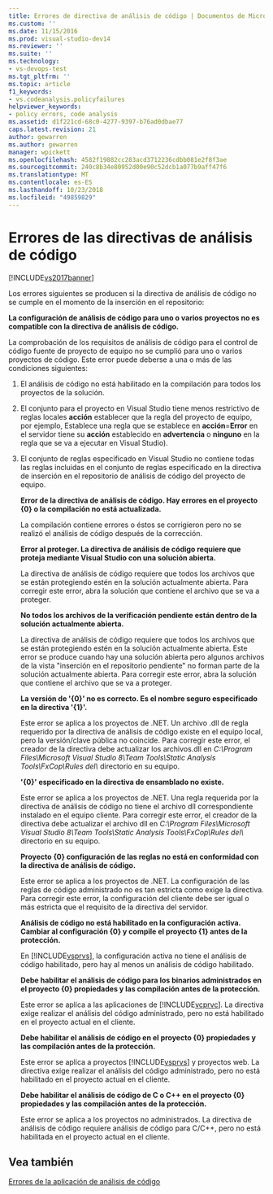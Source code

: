 ```yaml
---
title: Errores de directiva de análisis de código | Documentos de Microsoft
ms.custom: ''
ms.date: 11/15/2016
ms.prod: visual-studio-dev14
ms.reviewer: ''
ms.suite: ''
ms.technology:
- vs-devops-test
ms.tgt_pltfrm: ''
ms.topic: article
f1_keywords:
- vs.codeanalysis.policyfailures
helpviewer_keywords:
- policy errors, code analysis
ms.assetid: d1f221cd-68c0-4277-9397-b76ad0dbae77
caps.latest.revision: 21
author: gewarren
ms.author: gewarren
manager: wpickett
ms.openlocfilehash: 4582f19882cc283acd3712236cdbb081e2f8f3ae
ms.sourcegitcommit: 240c8b34e80952d00e90c52dcb1a077b9aff47f6
ms.translationtype: MT
ms.contentlocale: es-ES
ms.lasthandoff: 10/23/2018
ms.locfileid: "49859829"
---
```

# <a name="code-analysis-policy-errors"></a>Errores de las directivas de análisis de código
[!INCLUDE[vs2017banner](../includes/vs2017banner.md)]

Los errores siguientes se producen si la directiva de análisis de código no se cumple en el momento de la inserción en el repositorio:  
  
 **La configuración de análisis de código para uno o varios proyectos no es compatible con la directiva de análisis de código.**  
  
 La comprobación de los requisitos de análisis de código para el control de código fuente de proyecto de equipo no se cumplió para uno o varios proyectos de código. Este error puede deberse a una o más de las condiciones siguientes:  
  
1. El análisis de código no está habilitado en la compilación para todos los proyectos de la solución.  
  
2. El conjunto para el proyecto en Visual Studio tiene menos restrictivo de reglas locales **acción** establecer que la regla del proyecto de equipo, por ejemplo, Establece una regla que se establece en **acción**=**Error**  en el servidor tiene su **acción** establecido en **advertencia** o **ninguno** en la regla que se va a ejecutar en Visual Studio).  
  
3. El conjunto de reglas especificado en Visual Studio no contiene todas las reglas incluidas en el conjunto de reglas especificado en la directiva de inserción en el repositorio de análisis de código del proyecto de equipo.  
  
   **Error de la directiva de análisis de código. Hay errores en el proyecto {0} o la compilación no está actualizada.**  
  
   La compilación contiene errores o éstos se corrigieron pero no se realizó el análisis de código después de la corrección.  
  
   **Error al proteger. La directiva de análisis de código requiere que proteja mediante Visual Studio con una solución abierta.**  
  
   La directiva de análisis de código requiere que todos los archivos que se están protegiendo estén en la solución actualmente abierta. Para corregir este error, abra la solución que contiene el archivo que se va a proteger.  
  
   **No todos los archivos de la verificación pendiente están dentro de la solución actualmente abierta.**  
  
   La directiva de análisis de código requiere que todos los archivos que se están protegiendo estén en la solución actualmente abierta. Este error se produce cuando hay una solución abierta pero algunos archivos de la vista "inserción en el repositorio pendiente" no forman parte de la solución actualmente abierta. Para corregir este error, abra la solución que contiene el archivo que se va a proteger.  
  
   **La versión de '{0}' no es correcto. Es el nombre seguro especificado en la directiva '{1}'.**  
  
   Este error se aplica a los proyectos de .NET. Un archivo .dll de regla requerido por la directiva de análisis de código existe en el equipo local, pero la versión/clave pública no coincide. Para corregir este error, el creador de la directiva debe actualizar los archivos.dll en *C:\Program Files\Microsoft Visual Studio 8\Team Tools\Static Analysis Tools\FxCop\Rules del\\*  directorio en su equipo.  
  
   **'{0}' especificado en la directiva de ensamblado no existe.**  
  
   Este error se aplica a los proyectos de .NET. Una regla requerida por la directiva de análisis de código no tiene el archivo dll correspondiente instalado en el equipo cliente. Para corregir este error, el creador de la directiva debe actualizar el archivo dll en *C:\Program Files\Microsoft Visual Studio 8\Team Tools\Static Analysis Tools\FxCop\Rules del\\*  directorio en su equipo.  
  
   **Proyecto {0} configuración de las reglas no está en conformidad con la directiva de análisis de código.**  
  
   Este error se aplica a los proyectos de .NET. La configuración de las reglas de código administrado no es tan estricta como exige la directiva. Para corregir este error, la configuración del cliente debe ser igual o más estricta que el requisito de la directiva del servidor.  
  
   **Análisis de código no está habilitado en la configuración activa. Cambiar al configuración {0} y compile el proyecto {1} antes de la protección.**  
  
   En [!INCLUDE[vsprvs](../includes/vsprvs-md.md)], la configuración activa no tiene el análisis de código habilitado, pero hay al menos un análisis de código habilitado.  
  
   **Debe habilitar el análisis de código para los binarios administrados en el proyecto {0} propiedades y las compilación antes de la protección.**  
  
   Este error se aplica a las aplicaciones de [!INCLUDE[vcprvc](../includes/vcprvc-md.md)]. La directiva exige realizar el análisis del código administrado, pero no está habilitado en el proyecto actual en el cliente.  
  
   **Debe habilitar el análisis de código en el proyecto {0} propiedades y las compilación antes de la protección.**  
  
   Este error se aplica a proyectos [!INCLUDE[vsprvs](../includes/vsprvs-md.md)] y proyectos web. La directiva exige realizar el análisis del código administrado, pero no está habilitado en el proyecto actual en el cliente.  
  
   **Debe habilitar el análisis de código de C o C++ en el proyecto {0} propiedades y las compilación antes de la protección.**  
  
   Este error se aplica a los proyectos no administrados. La directiva de análisis de código requiere análisis de código para C/C++, pero no está habilitada en el proyecto actual en el cliente.  
  
## <a name="see-also"></a>Vea también  
 [Errores de la aplicación de análisis de código](../code-quality/code-analysis-application-errors.md)



